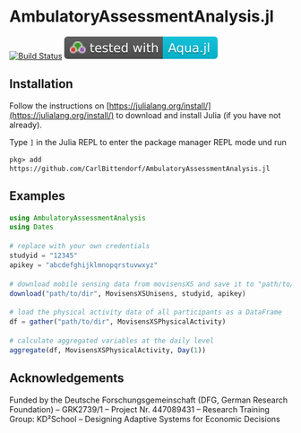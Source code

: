 # AmbulatoryAssessmentAnalysis.jl

[![Build Status](https://github.com/CarlBittendorf/AmbulatoryAssessmentAnalysis.jl/actions/workflows/CI.yml/badge.svg?branch=main)](https://github.com/CarlBittendorf/AmbulatoryAssessmentAnalysis.jl/actions/workflows/CI.yml?query=branch%3Amain)
[![Aqua](https://raw.githubusercontent.com/JuliaTesting/Aqua.jl/master/badge.svg)](https://github.com/JuliaTesting/Aqua.jl)

## Installation

Follow the instructions on [https://julialang.org/install/](https://julialang.org/install/) to download and install Julia (if you have not already).

Type `]` in the Julia REPL to enter the package manager REPL mode und run

```
pkg> add https://github.com/CarlBittendorf/AmbulatoryAssessmentAnalysis.jl
```

## Examples

```julia
using AmbulatoryAssessmentAnalysis
using Dates

# replace with your own credentials
studyid = "12345"
apikey = "abcdefghijklmnopqrstuvwxyz"

# download mobile sensing data from movisensXS and save it to "path/to/dir"
download("path/to/dir", MovisensXSUnisens, studyid, apikey)

# load the physical activity data of all participants as a DataFrame
df = gather("path/to/dir", MovisensXSPhysicalActivity)

# calculate aggregated variables at the daily level
aggregate(df, MovisensXSPhysicalActivity, Day(1))
```

## Acknowledgements

Funded by the Deutsche Forschungsgemeinschaft (DFG, German Research Foundation) – GRK2739/1 – Project Nr. 447089431 – Research Training Group: KD²School – Designing Adaptive Systems for Economic Decisions